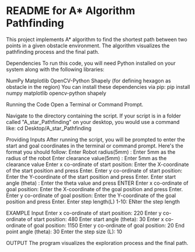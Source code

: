 # README for A* Algorithm Pathfinding

This project implements A* algorithm to find the shortest path between two points in a given obstacle environment. The algorithm visualizes the pathfinding process and the final path.

Dependencies
To run this code, you will need Python installed on your system along with the following libraries:

NumPy
Matplotlib
OpenCV-Python
Shapely  (for defining hexagon as obstacle in the region)
You can install these dependencies via pip:
pip install numpy matplotlib opencv-python shapely


Running the Code
Open a Terminal or Command Prompt.

Navigate to the directory containing the script. If your script is in a folder called "A_star_Pathfinding" on your desktop, you would use a command like:
cd Desktop/A_star_Pathfinding


Providing Inputs
After running the script, you will be prompted to enter the start and goal coordinates in the terminal or command prompt. Here's the format you should follow:
Enter Robot radius(5mm) : Enter 5mm as the radius of the robot
Enter clearance value(5mm) : Enter 5mm as the clearance value 
Enter x co-ordinate of start position: Enter the X-coordinate of the start position and press Enter.
Enter y co-ordinate of start position: Enter the Y-coordinate of the start position and press Enter.
Enter start angle (theta) : Enter the theta value and press ENTER 
Enter x co-ordinate of goal position: Enter the X-coordinate of the goal position and press Enter.
Enter y co-ordinate of goal position: Enter the Y-coordinate of the goal position and press Enter.
Enter step length(L) 1-10: ENter the step length   

EXAMPLE Input
Enter x co-ordinate of start position: 220
Enter y co-ordinate of start position: 480
Enter start angle (theta): 30
Enter x co-ordinate of goal position: 1150
Enter y co-ordinate of goal position: 20
End point angle (theta): 30
Enter the step size (L): 10


OUTPUT
The program visualizes the exploration process and the final path.



